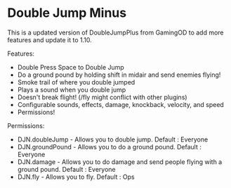 # Double Jump Minus

This is a updated version of DoubleJumpPlus from GamingOD to add more features and update it to 1.10.

Features:
* Double Press Space to Double Jump
* Do a ground pound by holding shift in midair and send enemies flying!
* Smoke trail of where you double jumped
* Plays a sound when you double jump
* Doesn't break flight! (/fly might conflict with other plugins)
* Configurable sounds, effects, damage, knockback, velocity, and speed
* Permissions!

Permissions:
* DJN.doubleJump - Allows you to double jump. Default : Everyone
* DJN.groundPound - Allows you to do a ground pound. Default : Everyone
* DJN.damage - Allows you to do damage and send people flying with a ground pound. Default : Everyone
* DJN.fly - Allows you to fly. Default : Ops
